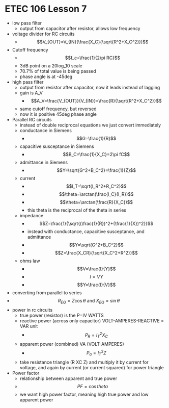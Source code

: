 # ETEC 106 Lesson 7
- low pass filter
  - output from capacitor after resistor, allows low frequency
- voltage divider for RC circuits
  - $$V_{OUT}=V_{IN}(\frac{X_C}{\sqrt{R^2+X_C^2}})$$
- Cutoff frequency
  - $$f_c=\frac{1}{2\pi RC}$$
  - 3dB point on a 20log_10 scale
  - 70.7% of total value is being passed
  - phase angle is at -45deg
- high pass filter
  - output from resistor after capacitor, now it leads instead of lagging
  - gain is A_V
    - $$A_V=\frac{V_{OUT}}{V_{IN}}=\frac{R}{\sqrt{R^2+X_C^2}}$$
  - same cutoff frequency, but reversed
  - now it is positive 45deg phase angle
- Parallel RC circuits
  - instead of double reciprocal equations we just convert immediately
  - conductance in Siemens
    - $$G=\frac{1}{R}$$
  - capacitive susceptance in Siemens
    - $$B_C=\frac{1}{X_C}=2\pi fC$$
  - admittance in Siemens
    - $$Y=\sqrt{G^2+B_C^2}=\frac{1}{Z}$$
  - current
    - $$I_T=\sqrt{I_R^2+R_C^2}$$
    - $$\theta=\arctan(\frac{I_C}{I_R})$$
    - $$\theta=\arctan(\frac{R}{X_C})$$
    - this theta is the reciprocal of the theta in series
  - impedance
    - $$Z=\frac{1}{\sqrt{(\frac{1}{R})^2+(\frac{1}{X})^2}}$$
    - instead with conductance, capacitive susceptance, and admittance
    - $$Y=\sqrt{G^2+B_C^2}$$
    - $$Z=\frac{X_CR}{\sqrt{X_C^2+R^2}}$$
  - ohms law
    - $$V=\frac{I}{Y}$$
    - $$I=VY$$
    - $$Y=\frac{I}{V}$$
- converting from parallel to series
- $$R_{EQ}=Z\cos{\theta}\text{ and }X_{EQ}=\sin{\theta}$$
- power in rc circuits
  - true power (resistor) is the P=IV WATTS
  - reactive power (across only capacitor) VOLT-AMPERES-REACTIVE = VAR unit
    - $$P_R=I_{T}^2X_C$$
  - apparent power (combined) VA (VOLT-AMPERES)
    - $$P_a=I_T^2Z$$
  - take resistance triangle (R XC Z) and multiply it by current for voltage, and again by current (or current squared) for power triangle
- Power factor
  - relationship between apparent and true power
  - $$PF=\cos{theta}$$
  - we want high power factor, meaning high true power and low apparent power

